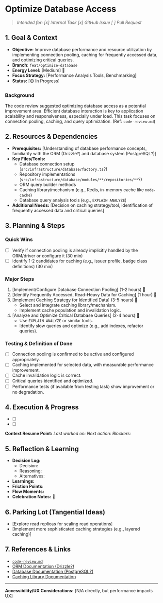 # Optimize Database Access

> _Intended for: [x] Internal Task  [x] GitHub Issue  [ ] Pull Request_

## 1. Goal & Context
- **Objective:** Improve database performance and resource utilization by implementing connection pooling, caching for frequently accessed data, and optimizing critical queries.
- **Branch:** `feat/optimize-database`
- **Energy Level:** [Medium] 🔋
- **Focus Strategy:** [Performance Analysis Tools, Benchmarking]
- **Status:** [🟡 In Progress]

### Background
The code review suggested optimizing database access as a potential improvement area. Efficient database interaction is key to application scalability and responsiveness, especially under load. This task focuses on connection pooling, caching, and query optimization. (Ref: `code-review.md`)

## 2. Resources & Dependencies
- **Prerequisites:** [Understanding of database performance concepts, familiarity with the ORM (Drizzle?) and database system (PostgreSQL?)]
- **Key Files/Tools:**
    - Database connection setup (`src/infrastructure/database/factory.ts`?)
    - Repository implementations (`src/infrastructure/database/modules/**/repositories/**`?)
    - ORM query builder methods
    - Caching library/mechanism (e.g., Redis, in-memory cache like `node-cache`)
    - Database query analysis tools (e.g., `EXPLAIN ANALYZE`)
- **Additional Needs:** [Decision on caching strategy/tool, identification of frequently accessed data and critical queries]

## 3. Planning & Steps
### Quick Wins
- [ ] Verify if connection pooling is already implicitly handled by the ORM/driver or configure it (30 min)
- [ ] Identify 1-2 candidates for caching (e.g., issuer profile, badge class definitions) (30 min)

### Major Steps
1. [Implement/Configure Database Connection Pooling] (1-2 hours) 🎯
2. [Identify Frequently Accessed, Read-Heavy Data for Caching] (1 hour) 🎯
3. [Implement Caching Strategy for Identified Data] (3-5 hours) 🎯
    - Select and integrate caching library/mechanism.
    - Implement cache population and invalidation logic.
4. [Analyze and Optimize Critical Database Queries] (2-4 hours) 🎯
    - Use `EXPLAIN ANALYZE` or similar tools.
    - Identify slow queries and optimize (e.g., add indexes, refactor queries).

### Testing & Definition of Done
- [ ] Connection pooling is confirmed to be active and configured appropriately.
- [ ] Caching implemented for selected data, with measurable performance improvement.
- [ ] Cache invalidation logic is correct.
- [ ] Critical queries identified and optimized.
- [ ] Performance tests (if available from testing task) show improvement or no degradation.

## 4. Execution & Progress
- [ ] [Step/Task]: [Progress/Notes]
- [ ] [Step/Task]: [Progress/Notes]

**Context Resume Point:**
_Last worked on:_
_Next action:_
_Blockers:_

## 5. Reflection & Learning
- **Decision Log:**
  - Decision:
  - Reasoning:
  - Alternatives:
- **Learnings:**
- **Friction Points:**
- **Flow Moments:**
- **Celebration Notes:** 🎉

## 6. Parking Lot (Tangential Ideas)
- [Explore read replicas for scaling read operations]
- [Implement more sophisticated caching strategies (e.g., layered caching)]

## 7. References & Links
- [`code-review.md`](./code-review.md)
- [ORM Documentation (Drizzle?)](URL)
- [Database Documentation (PostgreSQL?)](URL)
- [Caching Library Documentation](URL)

---

**Accessibility/UX Considerations:**
[N/A directly, but performance impacts UX] 